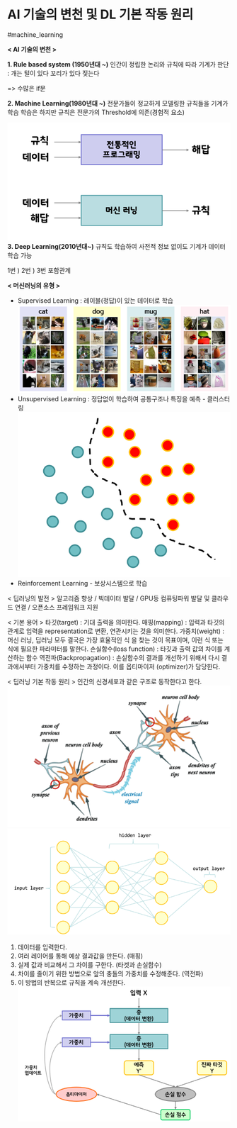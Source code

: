 # AI 기술의 변천 및 DL 기본 작동 원리
#machine_learning

**< AI 기술의 변천 >**
 
**1. Rule based system (1950년대 ~)**
인간이 정립한 논리와 규칙에 따라 기계가 판단
: 개는 털이 있다 꼬리가 있다 짖는다
 
=> 수많은 if문
 
**2. Machine Learning(1980년대 ~)**
전문가들이 정교하게 모델링한 규칙들을 기계가 학습
학습은 하지만 규칙은 전문가의 Threshold에 의존(경험적 요소)
 
![](AI%20%EA%B8%B0%EC%88%A0%EC%9D%98%20%EB%B3%80%EC%B2%9C%20%EB%B0%8F%20DL%20%EA%B8%B0%EB%B3%B8%20%EC%9E%91%EB%8F%99%20%EC%9B%90%EB%A6%AC/image.png)
**3. Deep Learning(2010년대~)**
규칙도 학습하여 사전적 정보 없이도 기계가 데이터 학습 가능
 
1번 ) 2번 ) 3번 포함관계
 
**< 머신러닝의 유형 >**
- Supervised Learning : 레이블(정답)이 있는 데이터로 학습
![](AI%20%EA%B8%B0%EC%88%A0%EC%9D%98%20%EB%B3%80%EC%B2%9C%20%EB%B0%8F%20DL%20%EA%B8%B0%EB%B3%B8%20%EC%9E%91%EB%8F%99%20%EC%9B%90%EB%A6%AC/image%202.png)
- Unsupervised Learning : 정답없이 학습하여 공통구조나 특징을 예측 - 클러스터링
![](AI%20%EA%B8%B0%EC%88%A0%EC%9D%98%20%EB%B3%80%EC%B2%9C%20%EB%B0%8F%20DL%20%EA%B8%B0%EB%B3%B8%20%EC%9E%91%EB%8F%99%20%EC%9B%90%EB%A6%AC/image%203.png)
- Reinforcement Learning - 보상시스템으로 학습
 
< 딥러닝의 발전 >
알고리즘 향상 / 빅데이터 발달 / GPU등 컴퓨팅파워 발달 및 클라우드 연결 / 오픈소스 프레임워크 지원
 
< 기본 용어 >
타깃(target) : 기대 출력을 의미한다.
매핑(mapping) : 입력과 타깃의 관계로 입력을 representation로 변환, 연관시키는 것을 의미한다. 
가중치(weight) : 머신 러닝, 딥러닝 모두 결국은 가장 효율적인 식 을 찾는 것이 목표이며, 이런 식 또는 식에 필요한 파라미터를 말한다.
손실함수(loss function) : 타깃과 출력 값의 차이를 계산하는 함수 
역전파(Backpropagation) : 손실함수의 결과를 개선하기 위해서 다시 결과에서부터 가중치를 수정하는 과정이다. 이를 옵티마이저 (optimizer)가 담당한다. 
 
< 딥러닝 기본 작동 원리 >
인간의 신경세포과 같은 구조로 동작한다고 한다.
![](AI%20%EA%B8%B0%EC%88%A0%EC%9D%98%20%EB%B3%80%EC%B2%9C%20%EB%B0%8F%20DL%20%EA%B8%B0%EB%B3%B8%20%EC%9E%91%EB%8F%99%20%EC%9B%90%EB%A6%AC/image%204.png)
![](AI%20%EA%B8%B0%EC%88%A0%EC%9D%98%20%EB%B3%80%EC%B2%9C%20%EB%B0%8F%20DL%20%EA%B8%B0%EB%B3%B8%20%EC%9E%91%EB%8F%99%20%EC%9B%90%EB%A6%AC/image%205.png)
1. 데이터를 입력한다.
2. 여러 레이어를 통해 예상 결과값을 만든다. (매핑)
3. 실제 값과 비교해서 그 차이를 구한다. (타겟과 손실함수)
4. 차이를 줄이기 위한 방법으로 앞의 충돌의 가중치를 수정해준다. (역전파)
5. 이 방법의 반복으로 규칙을 계속 개선한다.
![](AI%20%EA%B8%B0%EC%88%A0%EC%9D%98%20%EB%B3%80%EC%B2%9C%20%EB%B0%8F%20DL%20%EA%B8%B0%EB%B3%B8%20%EC%9E%91%EB%8F%99%20%EC%9B%90%EB%A6%AC/image%206.png)
